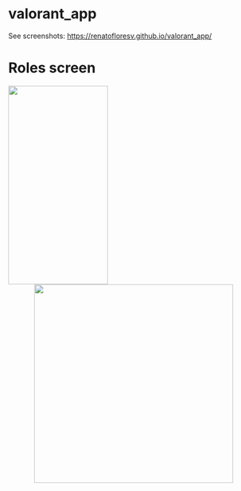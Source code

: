 # valorant_app

See screenshots:
https://renatofloresv.github.io/valorant_app/

# Roles screen
<img src="https://user-images.githubusercontent.com/68215023/177451805-0de91b21-cce0-4338-a61b-48e353f921ae.jpg" style=" width:200px ; height:400 " />

<div align="center">
    <img src="https://user-images.githubusercontent.com/68215023/177451805-0de91b21-cce0-4338-a61b-48e353f921ae.jpg" width="400px"</img> 
</div>
